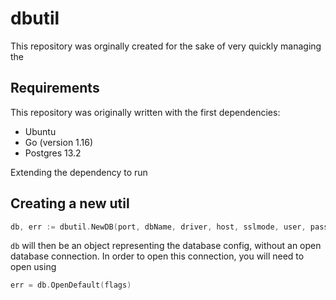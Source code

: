 # dbutil

This repository was orginally created for the sake of very quickly managing the

## Requirements

This repository was originally written with the first dependencies:

- Ubuntu
- Go (version 1.16)
- Postgres 13.2

Extending the dependency to run

## Creating a new util

```go
db, err := dbutil.NewDB(port, dbName, driver, host, sslmode, user, password, migrationFolder)
```

`db` will then be an object representing the database config, without an open database connection. In order to open this connection, you will need to open using

```go
err = db.OpenDefault(flags)
```
